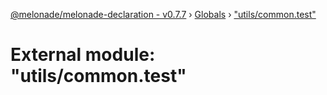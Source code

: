 [@melonade/melonade-declaration - v0.7.7](../README.md) › [Globals](../globals.md) › ["utils/common.test"](_utils_common_test_.md)

# External module: "utils/common.test"


